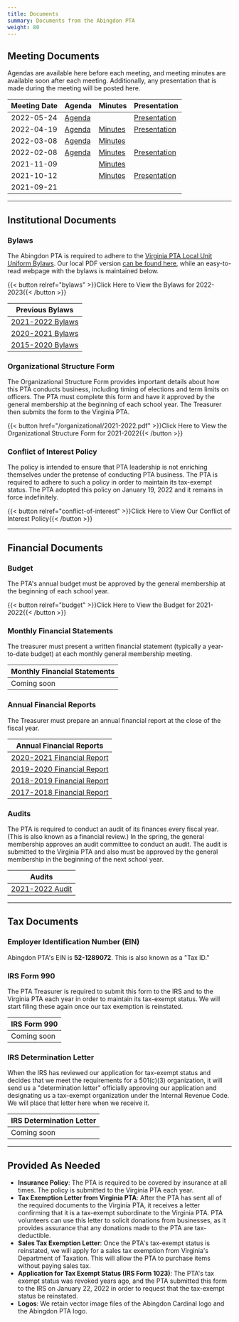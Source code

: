 ```yaml
---
title: Documents
summary: Documents from the Abingdon PTA
weight: 80
---
```


## Meeting Documents

Agendas are available here before each meeting, and meeting minutes are available soon after each meeting. Additionally, any presentation that is made during the meeting will be posted here.

| Meeting Date | Agenda | Minutes | Presentation |
| ------------ | ------ | ------- | ------------ |
| 2022-05-24   | [Agenda](/agendas/2022-05-24/) | | [Presentation](/presentations/2022-05-24.pdf) |
| 2022-04-19   | [Agenda](/agendas/2022-04-19/) | [Minutes](/minutes/2022-04-19/) | [Presentation](/presentations/2022-04-19.pdf) |
| 2022-03-08   | [Agenda](/agendas/2022-03-08/) | [Minutes](/minutes/2022-03-08/) | |
| 2022-02-08   | [Agenda](/agendas/2022-02-08/) | [Minutes](/minutes/2022-02-08/) | [Presentation](/presentations/2022-02-08.pdf) |
| 2021-11-09   | | [Minutes](/minutes/2021-11-09/) | | |
| 2021-10-12   | | [Minutes](/minutes/2021-10-12/) | [Presentation](/presentations/2021-10-12.pdf) |
| 2021-09-21   | | | |

---

## Institutional Documents

### Bylaws

The Abingdon PTA is required to adhere to the [Virginia PTA Local Unit Uniform Bylaws](https://www.vapta.org/27-committees/bylaws). Our local PDF version [can be found here](/bylawsfolder/2022-2023.pdf), while an easy-to-read webpage with the bylaws is maintained below.

{{< button relref="bylaws" >}}Click Here to View the Bylaws for 2022-2023{{< /button >}}

| Previous Bylaws |
|-|
| [2021-2022 Bylaws](/bylaws/2021-2022.pdf) |
| [2020-2021 Bylaws](/bylaws/2020-2021.pdf) |
| [2015-2020 Bylaws](/bylaws/2015-2020.pdf) |

### Organizational Structure Form

The Organizational Structure Form provides important details about how this PTA conducts business, including timing of elections and term limits on officers. The PTA must complete this form and have it approved by the general membership at the beginning of each school year. The Treasurer then submits the form to the Virginia PTA.

{{< button href="/organizational/2021-2022.pdf" >}}Click Here to View the Organizational Structure Form for 2021-2022{{< /button >}}

### Conflict of Interest Policy

The policy is intended to ensure that PTA leadership is not enriching themselves under the pretense of conducting PTA business. The PTA is required to adhere to such a policy in order to maintain its tax-exempt status. The PTA adopted this policy on January 19, 2022 and it remains in force indefinitely.

{{< button relref="conflict-of-interest" >}}Click Here to View Our Conflict of Interest Policy{{< /button >}}

---

## Financial Documents

### Budget

The PTA's annual budget must be approved by the general membership at the beginning of each school year.

{{< button relref="budget" >}}Click Here to View the Budget for 2021-2022{{< /button >}}

### Monthly Financial Statements

The treasurer must present a written financial statement (typically a year-to-date budget) at each monthly general membership meeting.

| Monthly Financial Statements |
|-|
| Coming soon |

### Annual Financial Reports

The Treasurer must prepare an annual financial report at the close of the fiscal year.

| Annual Financial Reports |
|-|
| [2020-2021 Financial Report](/financialreports/2020-2021.pdf) |
| [2019-2020 Financial Report](/financialreports/2019-2020.pdf) |
| [2018-2019 Financial Report](/financialreports/2018-2019.pdf) |
| [2017-2018 Financial Report](/financialreports/2017-2018.pdf) |

### Audits

The PTA is required to conduct an audit of its finances every fiscal year. (This is also known as a financial review.) In the spring, the general membership approves an audit committee to conduct an audit. The audit is submitted to the Virginia PTA and also must be approved by the general membership in the beginning of the next school year.

| Audits |
|-|
| [2021-2022 Audit](/audits/2021-2022.pdf) |

---

## Tax Documents

### Employer Identification Number (EIN)

Abingdon PTA's EIN is **52-1289072**. This is also known as a "Tax ID."

### IRS Form 990

The PTA Treasurer is required to submit this form to the IRS and to the Virginia PTA each year in order to maintain its tax-exempt status. We will start filing these again once our tax exemption is reinstated.

| IRS Form 990 |
|-|
| Coming soon |

### IRS Determination Letter

When the IRS has reviewed our application for tax-exempt status and decides that we meet the requirements for a 501(c)(3) organization, it will send us a "determination letter" officially approving our application and designating us a tax-exempt organization under the Internal Revenue Code. We will place that letter here when we receive it.

| IRS Determination Letter |
|-|
| Coming soon |

---

## Provided As Needed

- **Insurance Policy**: The PTA is required to be covered by insurance at all times. The policy is submitted to the Virginia PTA each year.
- **Tax Exemption Letter from Virginia PTA**: After the PTA has sent all of the required documents to the Virginia PTA, it receives a letter confirming that it is a tax-exempt subordinate to the Virginia PTA. PTA volunteers can use this letter to solicit donations from businesses, as it provides assurance that any donations made to the PTA are tax-deductible.
- **Sales Tax Exemption Letter**: Once the PTA's tax-exempt status is reinstated, we will apply for a sales tax exemption from Virginia's Department of Taxation. This will allow the PTA to purchase items without paying sales tax.
- **Application for Tax Exempt Status (IRS Form 1023)**: The PTA's tax exempt status was revoked years ago, and the PTA submitted this form to the IRS on January 22, 2022 in order to request that the tax-exempt status be reinstated.
- **Logos**: We retain vector image files of the Abingdon Cardinal logo and the Abingdon PTA logo.